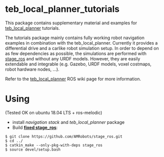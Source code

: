 # teb_local_planner_tutorials
This package contains supplementary material and examples for [teb_local_planner](http://wiki.ros.org/teb_local_planner) tutorials.

The tutorials package mainly contains fully working robot navigation examples in combination with the teb_local_planner.
Currently it provides a differential drive and a carlike robot simulation setup.
In order to depend on as few dependencies as possible, the simulations are performed with [stage_ros](http://wiki.ros.org/stage_ros)
and without any URDF models. However, they are easily extendable and integrable (e.g. Gazebo, URDF models, voxel costmaps, robot hardware nodes, ...).

Refer to the [teb_local_planner](http://wiki.ros.org/teb_local_planner) ROS wiki page for more information.

# Using
(Tested OK on ubuntu 18.04 LTS + ros-melodic)
- install *navigation stack* and *teb_local_planner* package
- Build [**fixed stage_ros**](https://github.com/AMRobots/stage_ros):
```
$ git clone https://github.com/AMRobots/stage_ros.git
$ cd ../
$ catkin_make --only-pkg-with-deps stage_ros
$ source devel/setup.bash
```
